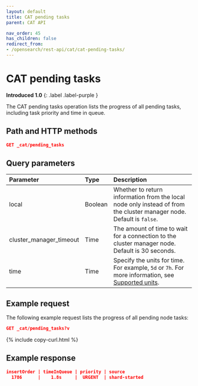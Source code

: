 ```yaml
---
layout: default
title: CAT pending tasks
parent: CAT API

nav_order: 45
has_children: false
redirect_from:
- /opensearch/rest-api/cat/cat-pending-tasks/
---
```


# CAT pending tasks
**Introduced 1.0**
{: .label .label-purple }

The CAT pending tasks operation lists the progress of all pending tasks, including task priority and time in queue.


## Path and HTTP methods

```json
GET _cat/pending_tasks
```

## Query parameters

Parameter | Type | Description
:--- | :--- | :---
local | Boolean | Whether to return information from the local node only instead of from the cluster manager node. Default is `false`.
cluster_manager_timeout | Time | The amount of time to wait for a connection to the cluster manager node. Default is 30 seconds.
time | Time | Specify the units for time. For example, `5d` or `7h`. For more information, see [Supported units]({{site.url}}{{site.baseurl}}/opensearch/units/).

## Example request

The following example request lists the progress of all pending node tasks:

```json
GET _cat/pending_tasks?v
```
{% include copy-curl.html %}

## Example response

```json
insertOrder | timeInQueue | priority | source
  1786      |    1.8s     |  URGENT  | shard-started
```
